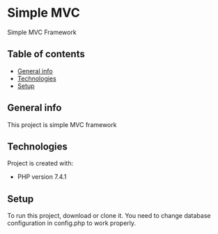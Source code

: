 # Simple MVC
Simple MVC Framework

## Table of contents
* [General info](#general-info)
* [Technologies](#technologies)
* [Setup](#setup)

## General info
This project is simple MVC framework
	
## Technologies
Project is created with:
* PHP version 7.4.1
	
## Setup
To run this project, download or clone it.
You need to change database configuration in config.php to work properly.  
